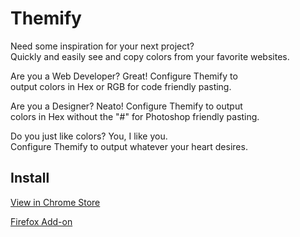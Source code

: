 # Themify
Need some inspiration for your next project?<br/>Quickly and easily see and copy colors from your favorite websites.

Are you a Web Developer? Great! Configure Themify to<br/>output colors in Hex or RGB for code friendly pasting.

Are you a Designer? Neato! Configure Themify to output<br/>
colors in Hex without the "#" for Photoshop friendly pasting.

Do you just like colors? You, I like you.<br/>
Configure Themify to output whatever your heart desires. 

## Install
[View in Chrome Store](https://chrome.google.com/webstore/detail/themify/depilomfokpbdjhmagangenafijekkjc?hl=en&authuser=0)

[Firefox Add-on](https://addons.mozilla.org/en-US/firefox/addon/themify-colors/?utm_source=addons.mozilla.org&utm_medium=referral&utm_content=search)
